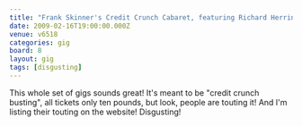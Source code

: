 ```yaml
---
title: "Frank Skinner's Credit Crunch Cabaret, featuring Richard Herring"
date: 2009-02-16T19:00:00.000Z
venue: v6518
categories: gig
board: 8
layout: gig
tags: [disgusting]
---
```

This whole set of gigs sounds great! It's meant to be "credit crunch busting", all tickets only ten pounds, but look, people are touting it! And I'm listing their touting on the website! Disgusting!